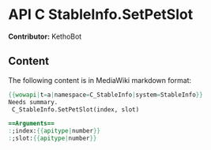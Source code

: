 # API C StableInfo.SetPetSlot

**Contributor:** KethoBot

## Content

The following content is in MediaWiki markdown format:

```mediawiki
{{wowapi|t=a|namespace=C_StableInfo|system=StableInfo}}
Needs summary.
 C_StableInfo.SetPetSlot(index, slot)

==Arguments==
:;index:{{apitype|number}}
:;slot:{{apitype|number}}
```